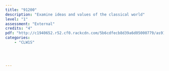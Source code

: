 ```yaml
---
title: "91200"
description: "Examine ideas and values of the classical world"
level: "1"
assessment: "External"
credits: "4"
pdf: "http://c1940652.r52.cf0.rackcdn.com/5b6cdfecb8d39a6d05000779/as91200.pdf"
categories:
    - "CLW1S"
    
    
    
    
---
```

